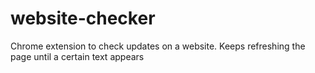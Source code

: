 # website-checker

Chrome extension to check updates on a website. Keeps refreshing the page until a certain text appears
